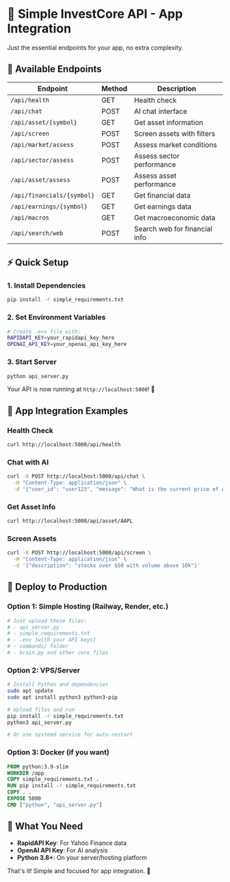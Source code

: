 # 🚀 Simple InvestCore API - App Integration

Just the essential endpoints for your app, no extra complexity.

## 📱 Available Endpoints

| Endpoint | Method | Description |
|----------|--------|-------------|
| `/api/health` | GET | Health check |
| `/api/chat` | POST | AI chat interface |
| `/api/asset/{symbol}` | GET | Get asset information |
| `/api/screen` | POST | Screen assets with filters |
| `/api/market/assess` | POST | Assess market conditions |
| `/api/sector/assess` | POST | Assess sector performance |
| `/api/asset/assess` | POST | Assess asset performance |
| `/api/financials/{symbol}` | GET | Get financial data |
| `/api/earnings/{symbol}` | GET | Get earnings data |
| `/api/macros` | GET | Get macroeconomic data |
| `/api/search/web` | POST | Search web for financial info |

## ⚡ Quick Setup

### 1. Install Dependencies
```bash
pip install -r simple_requirements.txt
```

### 2. Set Environment Variables
```bash
# Create .env file with:
RAPIDAPI_KEY=your_rapidapi_key_here
OPENAI_API_KEY=your_openai_api_key_here
```

### 3. Start Server
```bash
python api_server.py
```

Your API is now running at `http://localhost:5000`! 🎉

## 📱 App Integration Examples

### Health Check
```bash
curl http://localhost:5000/api/health
```

### Chat with AI
```bash
curl -X POST http://localhost:5000/api/chat \
  -H "Content-Type: application/json" \
  -d '{"user_id": "user123", "message": "What is the current price of AAPL?"}'
```

### Get Asset Info
```bash
curl http://localhost:5000/api/asset/AAPL
```

### Screen Assets
```bash
curl -X POST http://localhost:5000/api/screen \
  -H "Content-Type: application/json" \
  -d '{"description": "stocks over $50 with volume above 10k"}'
```

## 🚀 Deploy to Production

### Option 1: Simple Hosting (Railway, Render, etc.)
```bash
# Just upload these files:
# - api_server.py
# - simple_requirements.txt
# - .env (with your API keys)
# - commands/ folder
# - brain.py and other core files
```

### Option 2: VPS/Server
```bash
# Install Python and dependencies
sudo apt update
sudo apt install python3 python3-pip

# Upload files and run
pip install -r simple_requirements.txt
python3 api_server.py

# Or use systemd service for auto-restart
```

### Option 3: Docker (if you want)
```dockerfile
FROM python:3.9-slim
WORKDIR /app
COPY simple_requirements.txt .
RUN pip install -r simple_requirements.txt
COPY . .
EXPOSE 5000
CMD ["python", "api_server.py"]
```

## 🔑 What You Need

- **RapidAPI Key**: For Yahoo Finance data
- **OpenAI API Key**: For AI analysis
- **Python 3.8+**: On your server/hosting platform

That's it! Simple and focused for app integration. 🎯
